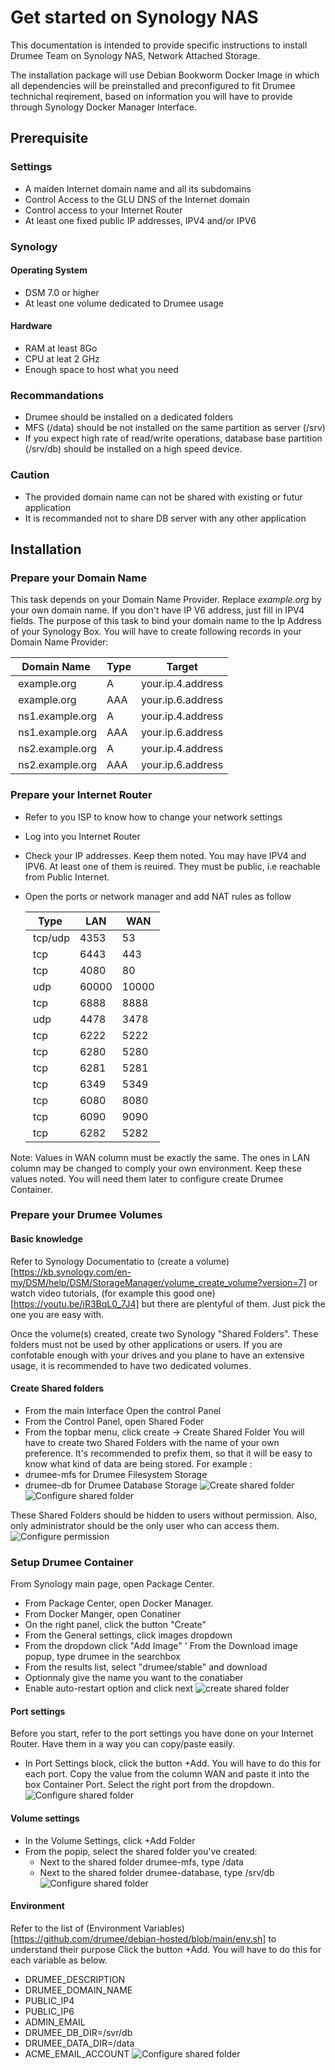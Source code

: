 # Get started on Synology NAS
This documentation is intended to provide specific instructions to install Drumee Team on Synology NAS, Network Attached Storage. 

The installation package will use Debian Bookworm Docker Image in which all dependencies will be preinstalled and preconfigured to fit Drumee technichal reqirement, based on information you will have to provide through Synology Docker Manager Interface.

## Prerequisite

### Settings
- A maiden Internet domain name and all its subdomains
- Control Access to the GLU DNS of the Internet domain
- Control access to your Internet Router
- At least one fixed public IP addresses, IPV4 and/or IPV6

### Synology
#### Operating System
- DSM 7.0 or higher
- At least one volume dedicated to Drumee usage

#### Hardware
- RAM at least 8Go
- CPU at leat 2 GHz
- Enough space to host what you need 

### Recommandations
- Drumee should be installed on a dedicated folders
- MFS (/data) should be not installed on the same partition as server (/srv)
- If you expect high rate of read/write operations, database base partition (/srv/db) should be installed on a high speed device.

### Caution
- The provided domain name can not be shared with existing or futur application
- It is recommanded not to share DB server with any other application

## Installation 
### Prepare your Domain Name
This task depends on your Domain Name Provider. Replace *example.org* by your own domain name. If you don't have IP V6 address, just fill in IPV4 fields.
The purpose of this task to bind your domain name to the Ip Address of your Synology Box. You will have to create following records in your Domain Name Provider:

  | Domain Name      |  Type  | Target             |
  |------------------|--------|--------------------|
  | example.org      | A      | your.ip.4.address  |
  | example.org      | AAA    | your.ip.6.address  |
  | ns1.example.org  | A      | your.ip.4.address  |
  | ns1.example.org  | AAA    | your.ip.6.address  |
  | ns2.example.org  | A      | your.ip.4.address  |
  | ns2.example.org  | AAA    | your.ip.6.address  |

### Prepare your Internet Router
- Refer to you ISP to know how to change your network settings
- Log into you Internet Router
- Check your IP addresses. Keep them noted. You may have IPV4 and IPV6. At least one of them is reuired. They must be public, i.e reachable from Public Internet.
- Open the ports or network manager and add NAT rules as follow

  | Type    | LAN   |  WAN  |
  |---------|-------|-------|
  | tcp/udp | 4353  | 53    |
  | tcp     | 6443  | 443   |
  | tcp     | 4080  | 80    |
  | udp     | 60000 | 10000 |
  | tcp     | 6888  | 8888  |
  | udp     | 4478  | 3478  |
  | tcp     | 6222  | 5222  |
  | tcp     | 6280  | 5280  |
  | tcp     | 6281  | 5281  |
  | tcp     | 6349  | 5349  |
  | tcp     | 6080  | 8080  |
  | tcp     | 6090  | 9090  |
  | tcp     | 6282  | 5282  |

Note: Values in WAN column must be exactly the same. The ones in LAN column may be changed to comply your own environment. Keep these values noted. You will need them later to configure create Drumee Container.

### Prepare your Drumee Volumes
#### Basic knowledge
Refer to Synology Documentatio to (create a volume) [https://kb.synology.com/en-my/DSM/help/DSM/StorageManager/volume_create_volume?version=7] or watch video tutorials, (for example this good one) [https://youtu.be/iR3BqL0_7J4] but there are plentyful of them. Just pick the one you are easy with.

Once the volume(s) created, create two Synology "Shared Folders". These folders must not be used by other applications or users. If you are confotable enough with your drives and you plane to have an extensive usage, it is recommended to have two dedicated volumes.

#### Create Shared folders
- From the main Interface Open the control Panel
- From the Control Panel, open Shared Foder
- From the topbar menu, click create -> Create Shared Folder
You will have to create two Shared Folders with the name of your own preference. It's recommended to prefix them, so that it will be easy to know what kind of data are being stored. For example : 
- drumee-mfs for Drumee Filesystem Storage 
- drumee-db for Drumee Database Storage
![Create shared folder](https://github.com/drumee/synology-hosted/blob/main/images/create-shared-folder.png)
![Configure shared folder](https://github.com/drumee/synology-hosted/blob/main/images/setup-shared-folder.png)

These Shared Folders should be hidden to users without permission. Also, only administrator should be the only user who can access them.
![Configure permission](https://github.com/drumee/synology-hosted/blob/main/images/setup-permission.png)

### Setup Drumee Container
From Synology main page, open Package Center. 
- From Package Center, open Docker Manager. 
- From Docker Manger, open Conatiner
- On the right panel, click the button "Create"
- From the General settings, click images dropdown
- From the dropdown click "Add Image"
' From the Download image popup, type drumee in the searchbox
- From the results list, select "drumee/stable" and download
- Optionnaly give the name you want to the conatiaber
- Enable auto-restart option and click next
  ![create shared folder](https://github.com/drumee/synology-hosted/blob/main/images/create-container-2.png)

#### Port settings
Before you start, refer to the port settings you have done on your Internet Router. Have them in a way you can copy/paste easily. 
- In Port Settings block, click the button +Add. You will have to do this for each port. Copy the value from the column WAN and paste it into the box Container Port. Select the right port from the dropdown.
![Configure shared folder](https://github.com/drumee/synology-hosted/blob/main/images/port-settings.png)

#### Volume settings
- In the Volume Settings, click +Add Folder
- From the popip, select the shared folder you've created:
  * Next to the shared folder drumee-mfs, type /data
  * Next to the shared folder drumee-database, type /srv/db
![Configure shared folder](https://github.com/drumee/synology-hosted/blob/main/images/volume-settings.png)

#### Environment
Refer to the list of (Environment Variables) [https://github.com/drumee/debian-hosted/blob/main/env.sh] to understand their purpose
Click the button +Add. You will have to do this for each variable as below. 
- DRUMEE_DESCRIPTION
- DRUMEE_DOMAIN_NAME
- PUBLIC_IP4
- PUBLIC_IP6
- ADMIN_EMAIL
- DRUMEE_DB_DIR=/svr/db
- DRUMEE_DATA_DIR=/data
- ACME_EMAIL_ACCOUNT
![Configure shared folder](https://github.com/drumee/synology-hosted/blob/main/images/env-settings.png)
